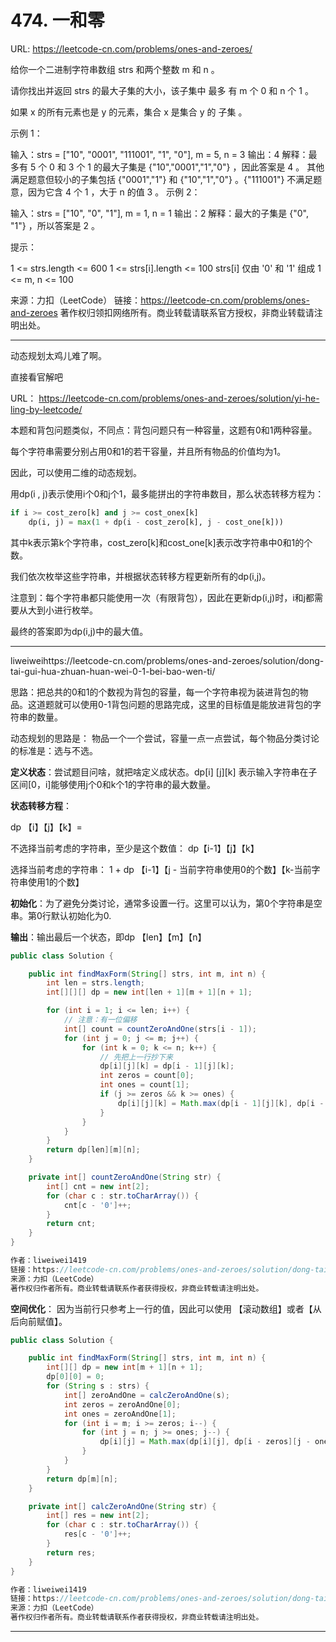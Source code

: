 # 474. 一和零

URL: https://leetcode-cn.com/problems/ones-and-zeroes/

给你一个二进制字符串数组 strs 和两个整数 m 和 n 。

请你找出并返回 strs 的最大子集的大小，该子集中 最多 有 m 个 0 和 n 个 1 。

如果 x 的所有元素也是 y 的元素，集合 x 是集合 y 的 子集 。

 

示例 1：

输入：strs = ["10", "0001", "111001", "1", "0"], m = 5, n = 3
输出：4
解释：最多有 5 个 0 和 3 个 1 的最大子集是 {"10","0001","1","0"} ，因此答案是 4 。
其他满足题意但较小的子集包括 {"0001","1"} 和 {"10","1","0"} 。{"111001"} 不满足题意，因为它含 4 个 1 ，大于 n 的值 3 。
示例 2：

输入：strs = ["10", "0", "1"], m = 1, n = 1
输出：2
解释：最大的子集是 {"0", "1"} ，所以答案是 2 。


提示：

1 <= strs.length <= 600
1 <= strs[i].length <= 100
strs[i] 仅由 '0' 和 '1' 组成
1 <= m, n <= 100

来源：力扣（LeetCode）
链接：https://leetcode-cn.com/problems/ones-and-zeroes
著作权归领扣网络所有。商业转载请联系官方授权，非商业转载请注明出处。

---

动态规划太鸡儿难了啊。

直接看官解吧 

URL： https://leetcode-cn.com/problems/ones-and-zeroes/solution/yi-he-ling-by-leetcode/

本题和背包问题类似，不同点：背包问题只有一种容量，这题有0和1两种容量。

每个字符串需要分别占用0和1的若干容量，并且所有物品的价值均为1。

因此，可以使用二维的动态规划。

用dp(i , j)表示使用i个0和j个1，最多能拼出的字符串数目，那么状态转移方程为：

```python
if i >= cost_zero[k] and j >= cost_onex[k]
	dp(i, j) = max(1 + dp(i - cost_zero[k], j - cost_one[k]))
```

其中k表示第k个字符串，cost_zero[k]和cost_one[k]表示改字符串中0和1的个数。

我们依次枚举这些字符串，并根据状态转移方程更新所有的dp(i,j)。

注意到：每个字符串都只能使用一次（有限背包），因此在更新dp(i,j)时，i和j都需要从大到小进行枚举。

最终的答案即为dp(i,j)中的最大值。

---

liweiweihttps://leetcode-cn.com/problems/ones-and-zeroes/solution/dong-tai-gui-hua-zhuan-huan-wei-0-1-bei-bao-wen-ti/

思路：把总共的0和1的个数视为背包的容量，每一个字符串视为装进背包的物品。这道题就可以使用0-1背包问题的思路完成，这里的目标值是能放进背包的字符串的数量。

动态规划的思路是： 物品一个一个尝试，容量一点一点尝试，每个物品分类讨论的标准是：选与不选。

**定义状态**：尝试题目问啥，就把啥定义成状态。dp[i] [j\][k\] 表示输入字符串在子区间[0，i]能够使用j个0和k个1的字符串的最大数量。

**状态转移方程**：

dp 【i】【j】【k】= 

不选择当前考虑的字符串，至少是这个数值：  dp【i-1】【j】【k】

选择当前考虑的字符串： 1 + dp 【i-1】【j - 当前字符串使用0的个数】【k-当前字符串使用1的个数】

**初始化**：为了避免分类讨论，通常多设置一行。这里可以认为，第0个字符串是空串。第0行默认初始化为0.

**输出**：输出最后一个状态，即dp 【len】【m】【n】

```java
public class Solution {

    public int findMaxForm(String[] strs, int m, int n) {
        int len = strs.length;
        int[][][] dp = new int[len + 1][m + 1][n + 1];

        for (int i = 1; i <= len; i++) {
            // 注意：有一位偏移
            int[] count = countZeroAndOne(strs[i - 1]);
            for (int j = 0; j <= m; j++) {
                for (int k = 0; k <= n; k++) {
                    // 先把上一行抄下来
                    dp[i][j][k] = dp[i - 1][j][k];
                    int zeros = count[0];
                    int ones = count[1];
                    if (j >= zeros && k >= ones) {
                        dp[i][j][k] = Math.max(dp[i - 1][j][k], dp[i - 1][j - zeros][k - ones] + 1);
                    }
                }
            }
        }
        return dp[len][m][n];
    }

    private int[] countZeroAndOne(String str) {
        int[] cnt = new int[2];
        for (char c : str.toCharArray()) {
            cnt[c - '0']++;
        }
        return cnt;
    }
}

作者：liweiwei1419
链接：https://leetcode-cn.com/problems/ones-and-zeroes/solution/dong-tai-gui-hua-zhuan-huan-wei-0-1-bei-bao-wen-ti/
来源：力扣（LeetCode）
著作权归作者所有。商业转载请联系作者获得授权，非商业转载请注明出处。
```



**空间优化**： 因为当前行只参考上一行的值，因此可以使用 【滚动数组】或者【从后向前赋值】。

```java
public class Solution {

    public int findMaxForm(String[] strs, int m, int n) {
        int[][] dp = new int[m + 1][n + 1];
        dp[0][0] = 0;
        for (String s : strs) {
            int[] zeroAndOne = calcZeroAndOne(s);
            int zeros = zeroAndOne[0];
            int ones = zeroAndOne[1];
            for (int i = m; i >= zeros; i--) {
                for (int j = n; j >= ones; j--) {
                    dp[i][j] = Math.max(dp[i][j], dp[i - zeros][j - ones] + 1);
                }
            }
        }
        return dp[m][n];
    }

    private int[] calcZeroAndOne(String str) {
        int[] res = new int[2];
        for (char c : str.toCharArray()) {
            res[c - '0']++;
        }
        return res;
    }
}

作者：liweiwei1419
链接：https://leetcode-cn.com/problems/ones-and-zeroes/solution/dong-tai-gui-hua-zhuan-huan-wei-0-1-bei-bao-wen-ti/
来源：力扣（LeetCode）
著作权归作者所有。商业转载请联系作者获得授权，非商业转载请注明出处。
```



---

